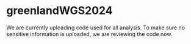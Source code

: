 # greenlandWGS2024

We are currently uploading code used for all analysis. To make sure no sensitive information is uploaded, we are reviewing the code now.
